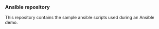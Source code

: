 ### Ansible repository

This repository contains the sample ansible scripts used during an Ansible demo.
